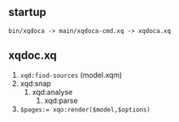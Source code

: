 
## startup
```
bin/xqdoca -> main/xqdoca-cmd.xq -> xqdoca.xq
```
## xqdoc.xq

1. `xqd:find-sources` (model.xqm)
1. xqd:snap
    1. xqd:analyse 
        1. xqd:parse
1. `$pages:= xqo:render($model,$options)`